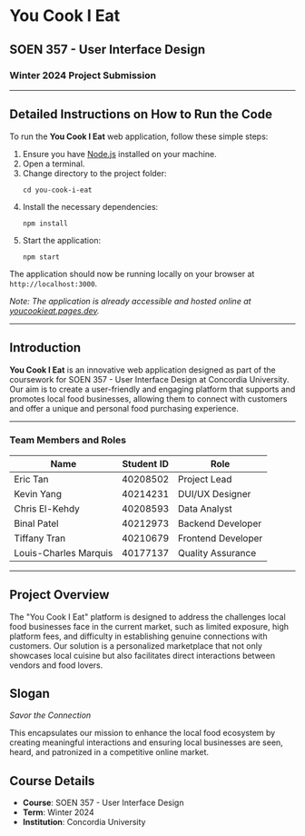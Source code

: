 # You Cook I Eat

## SOEN 357 - User Interface Design
### Winter 2024 Project Submission

---

## Detailed Instructions on How to Run the Code

To run the **You Cook I Eat** web application, follow these simple steps:
1. Ensure you have [Node.js](https://nodejs.org/) installed on your machine.
2. Open a terminal.
3. Change directory to the project folder:
   ```
   cd you-cook-i-eat
   ```
4. Install the necessary dependencies:
   ```
   npm install
   ```
5. Start the application:
   ```
   npm start
   ```
The application should now be running locally on your browser at `http://localhost:3000`.

*Note: The application is already accessible and hosted online at [youcookieat.pages.dev](https://youcookieat.pages.dev).*

---

## Introduction

**You Cook I Eat** is an innovative web application designed as part of the coursework for SOEN 357 - User Interface Design at Concordia University. Our aim is to create a user-friendly and engaging platform that supports and promotes local food businesses, allowing them to connect with customers and offer a unique and personal food purchasing experience.

---

### Team Members and Roles

| Name | Student ID | Role |
| ------------- | ------------- | -----------|
| Eric Tan  | 40208502 | Project Lead |
| Kevin Yang | 40214231 | DUI/UX Designer |
| Chris El-Kehdy | 40208593 | Data Analyst |
| Binal Patel | 40212973 | Backend Developer |
| Tiffany Tran | 40210679 | Frontend Developer |
| Louis-Charles Marquis | 40177137 | Quality Assurance |

---

## Project Overview

The "You Cook I Eat" platform is designed to address the challenges local food businesses face in the current market, such as limited exposure, high platform fees, and difficulty in establishing genuine connections with customers. Our solution is a personalized marketplace that not only showcases local cuisine but also facilitates direct interactions between vendors and food lovers.

## Slogan

_Savor the Connection_

This encapsulates our mission to enhance the local food ecosystem by creating meaningful interactions and ensuring local businesses are seen, heard, and patronized in a competitive online market.

## Course Details

- **Course**: SOEN 357 - User Interface Design
- **Term**: Winter 2024
- **Institution**: Concordia University
